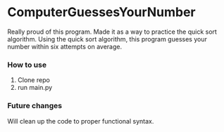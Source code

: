 # ComputerGuessesYourNumber
Really proud of this program. Made it as a way to practice the quick sort algorithm. 
Using the quick sort algorithm, this program guesses your number within six attempts on average.

### How to use
1) Clone repo
2) run main.py

### Future changes
Will clean up the code to proper functional syntax.
